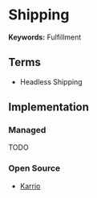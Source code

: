 # Shipping

**Keywords:** Fulfillment

<!--
carrier
-->

## Terms

- Headless Shipping

## Implementation

### Managed

TODO

<!--
https://intelipost.com.br
https://ship24.com
https://cargon.com
https://bling.com.br/funcionalidades/integracao-logistica
-->

<!--
Melhor Envio
Frenet
Kangu
Mandabem
-->

### Open Source

- [Karrio](https://github.com/karrioapi/karrio)
